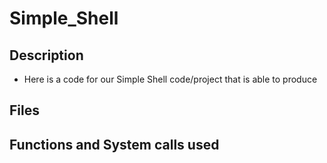 # Simple_Shell
## Description

 - Here is a code for our Simple Shell code/project that is able to produce 
## Files

## Functions and System calls used
<!--stackedit_data:
eyJoaXN0b3J5IjpbLTIwMjc0MDk3MDcsLTEzNDM0OTg2LDE0MD
Q0NDEzMzUsMzg5MzY1Nzg3XX0=
-->